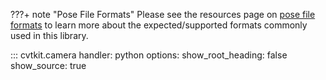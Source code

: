 ???+ note "Pose File Formats"
	Please see the resources page on [pose file formats](../resources/pose_file_formats.md) to learn more about the expected/supported formats commonly used in this library.

::: cvtkit.camera
    handler: python
    options:
        show_root_heading: false
        show_source: true
